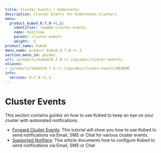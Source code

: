 ```yaml
---
title: Cluster Events | Kubernetes
description: Cluster Events for Kubernetes Clusters
menu:
  product_kubed_0.7.0-rc.2:
    identifier: readme-cluster-events
    name: Overview
    parent: cluster-events
    weight: -1
product_name: kubed
menu_name: product_kubed_0.7.0-rc.2
section_menu_id: guides
url: /products/kubed/0.7.0-rc.2/guides/cluster-events/
aliases:
- /products/kubed/0.7.0-rc.2/guides/cluster-events/README
info:
  version: 0.7.0-rc.2
---
```


# Cluster Events

This section contains guides on how to use Kubed to keep an eye on your cluster with automated notifications.

- [Forward Cluster Events](/products/kubed/0.7.0-rc.2/guides/cluster-events/event-forwarder): This tutorial will show you how to use Kubed to send notifications via Email, SMS or Chat for various cluster events.
- [Supported Notifiers](/products/kubed/0.7.0-rc.2/guides/cluster-events/notifiers): This article documents how to configure Kubed to send notifications via Email, SMS or Chat
